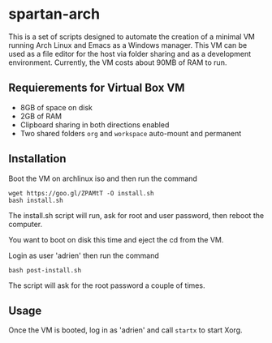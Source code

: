 # spartan-arch

This is a set of scripts designed to automate the creation of a minimal VM running Arch Linux and Emacs as a Windows manager. This VM can be used as a file editor for the  host via folder sharing and as a development environment. Currently, the VM costs about 90MB of RAM to run.

## Requierements for Virtual Box VM
- 8GB of space on disk
- 2GB of RAM
- Clipboard sharing in both directions enabled
- Two shared folders `org` and `workspace` auto-mount and permanent

## Installation
Boot the VM on archlinux iso and then run the command
```shell
wget https://goo.gl/ZPAMtT -O install.sh
bash install.sh
```
The install.sh script will run, ask for root and user password, then reboot the computer.

You want to boot on disk this time and eject the cd from the VM.

Login as user 'adrien' then run the command
```shell
bash post-install.sh
```
The script will ask for the root password a couple of times.

## Usage
Once the VM is booted, log in as 'adrien' and call `startx` to start Xorg.
